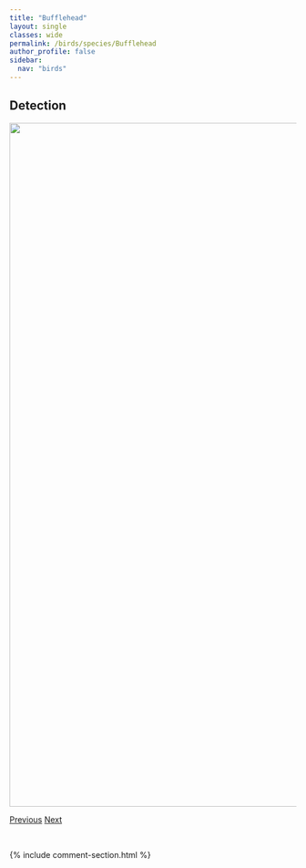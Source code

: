 ```yaml
---
title: "Bufflehead"
layout: single
classes: wide
permalink: /birds/species/Bufflehead
author_profile: false
sidebar:
  nav: "birds"
---
```


<h2>Detection</h2>

<a href="https://drive.google.com/uc?export=view&id=1s2hlQ-mV0qNgZa4cBK8XrmAvwHD1KlxD">
<img src="https://drive.google.com/uc?export=view&id=1s2hlQ-mV0qNgZa4cBK8XrmAvwHD1KlxD" height = "1200" width = "800">
</a>

<a href="/birds/species/BlackthroatedGreenWarbler/" class="pagination--pager" title="Black-throated Green Warbler">Previous</a> <a href="/birds/species/BurrowingOwl/" class="pagination--pager" title="Burrowing Owl">Next</a>

<p>&nbsp;</p>

{% include comment-section.html %}
